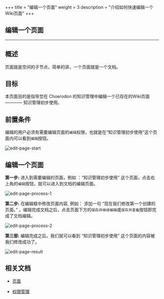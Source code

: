 +++
title = "编辑一个页面"
weight = 3
description = "介绍如何快速编辑一个Wiki页面"
+++

## 编辑一个页面
---

## 概述

页面就是空间的子节点，简单的讲，一个页面就是一个文档。

## 目标

本页面目的是指导您在 Choerodon 的知识管理中编辑一个已存在的Wiki页面 ———— 知识管理初步使用。

## 前置条件

编辑的用户必须有需要编辑页面的`编辑`权限，也就是在“知识管理初步使用”这个页面内可以看到`编辑`按钮。

![edit-page-start](/img/docs/quick-start/project-member/wiki-manager/edit-page/edit-page-start.png)

## 编辑一个页面

**第一步:** 进入到需要编辑的页面，例如 ：“知识管理初步使用” 这个页面，点击右上角的`编辑`按钮，就可以进入到文档的编辑页面。

![edit-page-process-1](/img/docs/quick-start/project-member/wiki-manager/edit-page/edit-page-process-1.png)

**第二步:** 在编辑框中修改页面内容, 例如： 添加一句 “现在我们修改第一个创建的页面。” 。编辑完成文档之后，点击页面下方的`保存并继续编辑`或`保存并查看`按钮即完成了文档编辑。

![edit-page-process-2](/img/docs/quick-start/project-member/wiki-manager/edit-page/edit-page-process-2.png)

**第三部:** 编辑完成之后，我们就可以看到 “知识管理初步使用” 这个页面的内容被我们修改成功了。

![edit-page-result](/img/docs/quick-start/project-member/wiki-manager/edit-page/edit-page-result.png)

## 相关文档

- [页面](../../../../user-guide/wiki/page)

- [权限管理](../../../../user-guide/wiki/hierarchy)